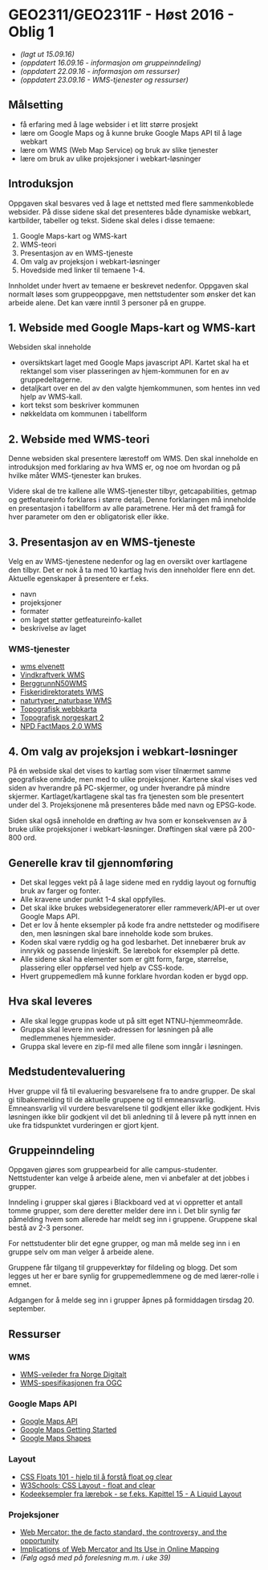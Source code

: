 # GEO2311/GEO2311F - Høst 2016 - Oblig 1

- *(lagt ut 15.09.16)*
- *(oppdatert 16.09.16 - informasjon om gruppeinndeling)*
- *(oppdatert 22.09.16 - informasjon om ressurser)*
- *(oppdatert 23.09.16 - WMS-tjenester og ressurser)*

## Målsetting

- få erfaring med å lage websider i et litt større prosjekt
- lære om Google Maps og å kunne bruke Google Maps API til å lage webkart
- lære om WMS (Web Map Service) og bruk av slike tjenester
- lære om bruk av ulike projeksjoner i webkart-løsninger

## Introduksjon

Oppgaven skal besvares ved å lage et nettsted med flere sammenkoblede websider. På disse sidene skal det presenteres både dynamiske webkart, kartbilder, tabeller og tekst. Sidene skal deles i disse temaene:

1. Google Maps-kart og WMS-kart
2. WMS-teori
3. Presentasjon av en WMS-tjeneste
4. Om valg av projeksjon i webkart-løsninger
5. Hovedside med linker til temaene 1-4.

Innholdet under hvert av temaene er beskrevet nedenfor. Oppgaven skal normalt løses som gruppeoppgave, men nettstudenter som ønsker det kan arbeide alene. Det kan være inntil 3 personer på en gruppe.

## 1. Webside med Google Maps-kart og WMS-kart

Websiden skal inneholde
- oversiktskart laget med Google Maps javascript API. Kartet skal ha et rektangel som viser plasseringen av hjem-kommunen for en av gruppedeltagerne.
- detaljkart over en del av den valgte hjemkommunen, som hentes inn ved hjelp av WMS-kall. 
- kort tekst som beskriver kommunen
- nøkkeldata om kommunen i tabellform

## 2. Webside med WMS-teori

Denne websiden skal presentere lærestoff om WMS. Den skal inneholde en introduksjon med forklaring av hva WMS er, og noe om hvordan og på hvilke måter WMS-tjenester kan brukes.

Videre skal de tre kallene alle WMS-tjenester tilbyr, getcapabilities, getmap og getfeatureinfo forklares i større detalj. Denne forklaringen må inneholde en presentasjon i tabellform av alle parametrene. Her må det framgå for hver parameter om den er obligatorisk eller ikke.

## 3. Presentasjon av en WMS-tjeneste

Velg en av WMS-tjenestene nedenfor og lag en oversikt over kartlagene den tilbyr. Det er nok å ta med 10 kartlag hvis den inneholder flere enn det.
Aktuelle egenskaper å presentere er f.eks.
- navn
- projeksjoner
- formater
- om laget støtter getfeatureinfo-kallet
- beskrivelse av laget

### WMS-tjenester
- [wms elvenett](https://kartkatalog.geonorge.no/metadata/norges-vassdrags-og-energidirektorat/wms-elvenett/d847521e-cca5-4934-a2cf-0cf134757f09)
- [Vindkraftverk WMS](https://kartkatalog.geonorge.no/metadata/norges-vassdrags-og-energidirektorat/vindkraftverk-wms/9960bcf1-de21-46c5-a4d8-ec4e1dddc362)
- [BerggrunnN50WMS](https://kartkatalog.geonorge.no/metadata/norges-geologiske-undersokelse/berggrunnn50wms/ded2bc25-e1b4-445e-ac18-755d5568d2df)
- [Fiskeridirektoratets WMS](https://kartkatalog.geonorge.no/metadata/fiskeridirektoratet/fiskeridirektoratets-wms/e247c30c-4099-42ce-b080-2e8690f2861b)
- [naturtyper_naturbase WMS](https://kartkatalog.geonorge.no/metadata/miljodirektoratet/naturtyper-naturbase-wms/04917289-2e3e-4145-a87b-be270d2d83d4)
- [Topografisk webbkarta](https://kartkatalog.geonorge.no/metadata/kartverket/topografisk-webbkarta/69dfb64f-dbdf-4c4a-96d3-64ee3325c319)
- [Topografisk norgeskart 2](https://kartkatalog.geonorge.no/metadata/kartverket/topografisk-norgeskart-2/d4a68459-9bd7-4693-a26a-68691d00fe71)
- [NPD FactMaps 2.0 WMS](https://kartkatalog.geonorge.no/metadata/oljedirektoratet/npd-factmaps-2-0-wms/89d006f0-864b-4b94-af08-b0beb7cca963)

## 4. Om valg av projeksjon i webkart-løsninger

På én webside skal det vises to kartlag som viser tilnærmet samme geografiske område, men med to ulike projeksjoner. Kartene skal vises ved siden av hverandre på PC-skjermer, og under hverandre på mindre skjermer. Kartlaget/kartlagene skal tas fra tjenesten som ble presentert under del 3. Projeksjonene må presenteres både med navn og EPSG-kode.

Siden skal også inneholde en drøfting av hva som er konsekvensen av å bruke  ulike projeksjoner i webkart-løsninger. Drøftingen skal være på 200-800 ord.


## Generelle krav til gjennomføring

- Det skal legges vekt på å lage sidene med en ryddig layout og fornuftig bruk av farger og fonter.
- Alle kravene under punkt 1-4 skal oppfylles.
- Det skal ikke brukes websidegeneratorer eller rammeverk/API-er ut over Google Maps API.
- Det er lov å hente eksempler på kode fra andre nettsteder og modifisere den, men løsningen skal bare inneholde kode som brukes.
- Koden skal være ryddig og ha god lesbarhet. Det innebærer bruk av innrykk og passende linjeskift. Se lærebok for eksempler på dette.
- Alle sidene skal ha elementer som er gitt form, farge, størrelse, plassering eller oppførsel ved hjelp av CSS-kode.
- Hvert gruppemedlem må kunne forklare hvordan koden er bygd opp.

## Hva skal leveres

- Alle skal legge gruppas kode ut på sitt eget NTNU-hjemmeområde.
- Gruppa skal levere inn web-adressen for løsningen på alle medlemmenes hjemmesider.
- Gruppa skal levere en zip-fil med alle filene som inngår i løsningen.


## Medstudentevaluering

Hver gruppe vil få til evaluering besvarelsene fra to andre grupper. De skal gi tilbakemelding til de aktuelle gruppene og til emneansvarlig. Emneansvarlig vil vurdere besvarelsene til godkjent eller ikke godkjent.
Hvis løsningen ikke blir godkjent vil det bli anledning til å levere på nytt innen en uke fra tidspunktet vurderingen er gjort kjent.

## Gruppeinndeling

Oppgaven gjøres som gruppearbeid for alle campus-studenter. Nettstudenter kan velge å arbeide alene, men vi anbefaler at det jobbes i grupper.

Inndeling i grupper skal gjøres i Blackboard ved at vi oppretter et antall tomme grupper, som dere deretter melder dere inn i. Det blir synlig før påmelding hvem som allerede har meldt seg inn i gruppene. Gruppene skal bestå av 2-3 personer.

For nettstudenter blir det egne grupper, og man må melde seg inn i en gruppe selv om man velger å arbeide alene.

Gruppene får tilgang til gruppeverktøy for fildeling og blogg. Det som legges ut her er bare synlig for gruppemedlemmene og de med lærer-rolle i emnet.

Adgangen for å melde seg inn i grupper åpnes på formiddagen tirsdag 20. september.

## Ressurser

### WMS
- [WMS-veileder fra Norge Digitalt](https://www.geonorge.no/globalassets/geonorge2/veiledere/veileder-for-web-map-service-201008.pdf)
- [WMS-spesifikasjonen fra OGC](http://portal.opengeospatial.org/files/?artifact_id=14416)

### Google Maps API
- [Google Maps API](https://developers.google.com/maps/documentation/javascript/)
- [Google Maps Getting Started](https://developers.google.com/maps/documentation/javascript/tutorial)
- [Google Maps Shapes](https://developers.google.com/maps/documentation/javascript/shapes)

### Layout
- [CSS Floats 101 - hjelp til å forstå float og clear](http://alistapart.com/article/css-floats-101)
- [W3Schools: CSS Layout - float and clear](http://www.w3schools.com/css/css_float.asp)
- [Kodeeksempler fra lærebok - se f.eks. Kapittel 15 - A Liquid Layout](http://www.htmlandcssbook.com/code-samples/)

### Projeksjoner
- [Web Mercator: the de facto standard, the controversy, and the opportunity](http://www.gogeomatics.ca/magazine/web-mercator-the-de-facto-standard-the-controversy-and-the-opportunity.htm)
- [Implications of Web Mercator and Its Use in
Online Mapping](http://cegis.usgs.gov/projection/pdf/Battersby_Implications%20of%20Web%20Mecator%20and%20Its%20Use%20in%20Online%20Mapping.pdf)
- *(Følg også med på forelesning m.m. i uke 39)*
